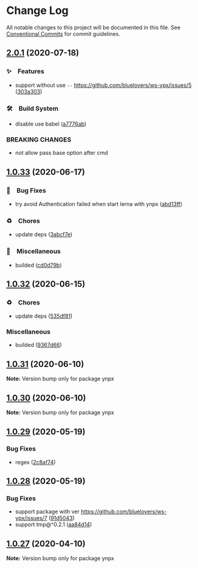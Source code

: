 # Change Log

All notable changes to this project will be documented in this file.
See [Conventional Commits](https://conventionalcommits.org) for commit guidelines.

## [2.0.1](https://github.com/bluelovers/ws-ypx/compare/ynpx@1.0.33...ynpx@2.0.1) (2020-07-18)


### ✨　Features

* support without use `--` https://github.com/bluelovers/ws-ypx/issues/5 ([303a303](https://github.com/bluelovers/ws-ypx/commit/303a30346efc14d25e790738b34244b9124942ac))


### 🛠　Build System

* disable use babel ([a7776ab](https://github.com/bluelovers/ws-ypx/commit/a7776abece957c18145aeac4615923fa746b934f))


### BREAKING CHANGES

* not allow pass base option after cmd





## [1.0.33](https://github.com/bluelovers/ws-ypx/compare/ynpx@1.0.32...ynpx@1.0.33) (2020-06-17)


### 🐛　Bug Fixes

* try avoid Authentication failed when start lerna with ynpx ([abd13ff](https://github.com/bluelovers/ws-ypx/commit/abd13ff673ff1aa5adfde581b2be7de2c32afeca))


### ♻️　Chores

* update deps ([3abcf7e](https://github.com/bluelovers/ws-ypx/commit/3abcf7e3de2aa6945ec4997673c1476abe5f771c))


### 🔖　Miscellaneous

* builded ([cd0d79b](https://github.com/bluelovers/ws-ypx/commit/cd0d79b1c2d9760ddac8d0e686773d67fa6992b9))





## [1.0.32](https://github.com/bluelovers/ws-ypx/compare/ynpx@1.0.31...ynpx@1.0.32) (2020-06-15)


### ♻️　Chores

*  update deps ([535df81](https://github.com/bluelovers/ws-ypx/commit/535df811492b6ce8d61be7e11d0a8db8109e8b56))


### Miscellaneous

* builded ([9367d66](https://github.com/bluelovers/ws-ypx/commit/9367d66a79b6e7606bdc02c69d5cec18d0d2c1aa))





## [1.0.31](https://github.com/bluelovers/ws-ypx/compare/ynpx@1.0.30...ynpx@1.0.31) (2020-06-10)

**Note:** Version bump only for package ynpx





## [1.0.30](https://github.com/bluelovers/ws-ypx/compare/ynpx@1.0.29...ynpx@1.0.30) (2020-06-10)

**Note:** Version bump only for package ynpx





## [1.0.29](https://github.com/bluelovers/ws-ypx/compare/ynpx@1.0.28...ynpx@1.0.29) (2020-05-19)


### Bug Fixes

* regex ([2c8af74](https://github.com/bluelovers/ws-ypx/commit/2c8af74b377d97e7da2efe8602d6aa77d7c2a2ae))





## [1.0.28](https://github.com/bluelovers/ws-ypx/compare/ynpx@1.0.27...ynpx@1.0.28) (2020-05-19)


### Bug Fixes

* support package with ver https://github.com/bluelovers/ws-ypx/issues/7 ([91d5043](https://github.com/bluelovers/ws-ypx/commit/91d5043cb73e79e9ab08a54d0d9371c62cb084cb))
* support tmp@^0.2.1 ([aa84d14](https://github.com/bluelovers/ws-ypx/commit/aa84d14c2090efe88717ac7905424785185c4c88))





## [1.0.27](https://github.com/bluelovers/ws-ypx/compare/ynpx@1.0.26...ynpx@1.0.27) (2020-04-10)

**Note:** Version bump only for package ynpx
